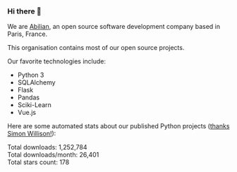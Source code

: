 ### Hi there 👋

We are [Abilian](https://abilian.com/), an open source software development company based in Paris, France.

This organisation contains most of our open source projects.

Our favorite technologies include:

- Python 3
- SQLAlchemy
- Flask
- Pandas
- Sciki-Learn
- Vue.js

Here are some automated stats about our published Python projects
([thanks Simon Willison!][sw-post]):

<!--marker-->
Total downloads: 1,252,784<br>
Total downloads/month: 26,401<br>
Total stars count: 178
<!--end-->

[sw-post]: https://simonwillison.net/2020/Jul/10/self-updating-profile-readme/